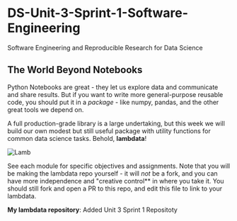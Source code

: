 # DS-Unit-3-Sprint-1-Software-Engineering
Software Engineering and Reproducible Research for Data Science

## The World Beyond Notebooks

Python Notebooks are great - they let us explore data and communicate and share
results. But if you want to write more general-purpose reusable code, you should
put it in a *package* - like numpy, pandas, and the other great tools we depend
on.

A full production-grade library is a large undertaking, but this week we will
build our own modest but still useful package with utility functions for common
data science tasks. Behold, **lambdata**!

![Lamb](./lamb.jpg)

See each module for specific objectives and assignments. Note that you will be
making the lambdata repo yourself - it will *not* be a fork, and you can have
more independence and "creative control** in where you take it. You should still
fork and open a PR to this repo, and edit this file to link to your lambdata.

**My lambdata repository**: Added Unit 3 Sprint 1 Repositoty
